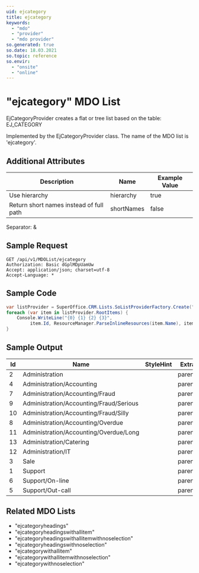 ```yaml
---
uid: ejcategory
title: ejcategory
keywords:
  - "mdo"
  - "provider"
  - "mdo provider"
so.generated: true
so.date: 18.03.2021
so.topic: reference
so.envir:
  - "onsite"
  - "online"
---
```


# "ejcategory" MDO List
EjCategoryProvider creates a flat or tree list based on the table: EJ_CATEGORY



Implemented by the <see cref="T:SuperOffice.CRM.Lists.EjCategoryProvider">EjCategoryProvider</see> class.
The name of the MDO list is 'ejcategory'.

## Additional Attributes

| Description | Name | Example Value |
|-----|-----|------|
|Use hierarchy| hierarchy|true|
|Return short names instead of full path| shortNames|false|

Separator: &





## Sample Request

```http!
GET /api/v1/MDOList/ejcategory
Authorization: Basic dGplMDpUamUw
Accept: application/json; charset=utf-8
Accept-Language: *

```

## Sample Code
```cs
var listProvider = SuperOffice.CRM.Lists.SoListProviderFactory.Create("ejcategory", forceFlatList: true);
foreach (var item in listProvider.RootItems) {
    Console.WriteLine("{0} {1} {2} {3}", 
         item.Id, ResourceManager.ParseInlineResources(item.Name), item.StyleHint, item.ExtraInfo);
}
```

## Sample Output

|Id   | Name  |StyleHint|ExtraInfo |
| --- | ----- | ------- | -------- |
|2|Administration||parentId=0|
|4|Administration/Accounting||parentId=2|
|7|Administration/Accounting/Fraud||parentId=4|
|9|Administration/Accounting/Fraud/Serious||parentId=7|
|10|Administration/Accounting/Fraud/Silly||parentId=7|
|8|Administration/Accounting/Overdue||parentId=4|
|11|Administration/Accounting/Overdue/Long||parentId=8|
|13|Administration/Catering||parentId=2|
|12|Administration/IT||parentId=2|
|3|Sale||parentId=0|
|1|Support||parentId=0|
|6|Support/On-line||parentId=1|
|5|Support/Out-call||parentId=1|


## Related MDO Lists

* "ejcategoryheadings"
* "ejcategoryheadingswithallitem"
* "ejcategoryheadingswithallitemwithnoselection"
* "ejcategoryheadingswithnoselection"
* "ejcategorywithallitem"
* "ejcategorywithallitemwithnoselection"
* "ejcategorywithnoselection"
